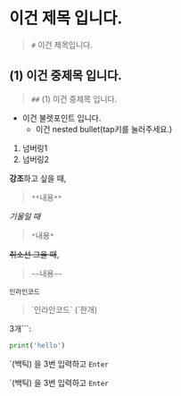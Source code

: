 # 이건 제목 입니다.
>`#` 이건 제목입니다.

## (1) 이건 중제목 입니다.
>`##` (1) 이건 중제목 입니다.

* 이건 불렛포인트 입니다.
  * 이건 nested bullet(tap키를 눌러주세요.)


1. 넘버링1
2. 넘버링2


**강조**하고 싶을 때, 
> `**`내용`**`

*기울일 때*
> `*`내용`*`

~~취소선 그을 때~~, 

> `~~`내용`~~`

`인라인코드`
>\`인라인코드\` (`한개)

3개```: 


```python
print('hello')
```


`(백틱) 을 3번 입력하고 ```Enter```

\`(백틱) 을 3번 입력하고 ```Enter```

